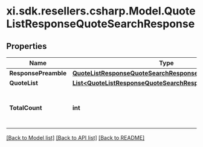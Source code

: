 # xi.sdk.resellers.csharp.Model.QuoteListResponseQuoteSearchResponse

## Properties

Name | Type | Description | Notes
------------ | ------------- | ------------- | -------------
**ResponsePreamble** | [**QuoteListResponseQuoteSearchResponseResponsePreamble**](QuoteListResponseQuoteSearchResponseResponsePreamble.md) |  | [optional] 
**QuoteList** | [**List&lt;QuoteListResponseQuoteSearchResponseQuoteListInner&gt;**](QuoteListResponseQuoteSearchResponseQuoteListInner.md) |  | [optional] 
**TotalCount** | **int** | Total count of quotes retrieved in the request response. | [optional] 

[[Back to Model list]](../README.md#documentation-for-models) [[Back to API list]](../README.md#documentation-for-api-endpoints) [[Back to README]](../README.md)


